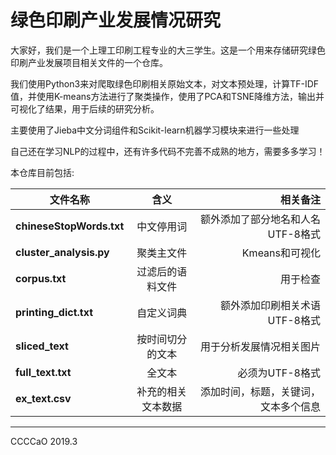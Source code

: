 # 绿色印刷产业发展情况研究

大家好，我们是一个上理工印刷工程专业的大三学生。这是一个用来存储研究绿色印刷产业发展项目相关文件的一个仓库。

我们使用Python3来对爬取绿色印刷相关原始文本，对文本预处理，计算TF-IDF值，并使用K-means方法进行了聚类操作，使用了PCA和TSNE降维方法，输出并可视化了结果，用于后续的研究分析。

主要使用了Jieba中文分词组件和Scikit-learn机器学习模块来进行一些处理

自己还在学习NLP的过程中，还有许多代码不完善不成熟的地方，需要多多学习！

本仓库目前包括:

文件名称|含义|相关备注
--|:--:|--:
**chineseStopWords.txt**|中文停用词|额外添加了部分地名和人名 UTF-8格式
**cluster_analysis.py**|聚类主文件|Kmeans和可视化
**corpus.txt**|过滤后的语料文件|用于检查
**printing_dict.txt**|自定义词典|额外添加印刷相关术语 UTF-8格式
**sliced_text**|按时间切分的文本|用于分析发展情况相关图片
**full_text.txt** |全文本|必须为UTF-8格式
**ex_text.csv** |补充的相关文本数据|添加时间，标题，关键词，文本多个信息

---
CCCCaO 2019.3
